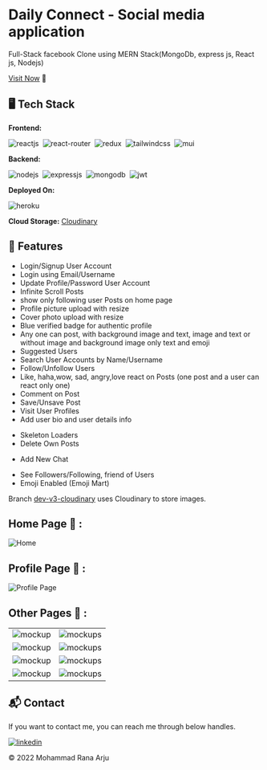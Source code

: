 # Daily Connect - Social media application
Full-Stack facebook Clone using MERN Stack(MongoDb, express js, React js, Nodejs)

[Visit Now](https://daily-connect.vercel.app/) 🚀

## 🖥️ Tech Stack
**Frontend:**

![reactjs](https://img.shields.io/badge/React-20232A?style=for-the-badge&logo=react&logoColor=61DAFB)&nbsp;
![react-router](https://img.shields.io/badge/React_Router-CA4245?style=for-the-badge&logo=react-router&logoColor=white)&nbsp;
![redux](https://img.shields.io/badge/Redux-593D88?style=for-the-badge&logo=redux&logoColor=white)&nbsp;
![tailwindcss](https://img.shields.io/badge/Tailwind_CSS-38B2AC?style=for-the-badge&logo=tailwind-css&logoColor=white)&nbsp;
![mui](https://img.shields.io/badge/Material--UI-0081CB?style=for-the-badge&logo=material-ui&logoColor=white)&nbsp;

**Backend:**

![nodejs](https://img.shields.io/badge/Node.js-43853D?style=for-the-badge&logo=node.js&logoColor=white)&nbsp;
![expressjs](https://img.shields.io/badge/Express.js-000000?style=for-the-badge&logo=express&logoColor=white)&nbsp;
![mongodb](https://img.shields.io/badge/MongoDB-4EA94B?style=for-the-badge&logo=mongodb&logoColor=white)&nbsp;
![jwt](	https://img.shields.io/badge/JWT-000000?style=for-the-badge&logo=JSON%20web%20tokens&logoColor=white)&nbsp;



**Deployed On:**

![heroku](https://img.shields.io/badge/Heroku-430098?style=for-the-badge&logo=heroku&logoColor=white)

**Cloud Storage:** [Cloudinary](https://cloudinary.com/)

## 🚀 Features
- Login/Signup User Account
- Login using Email/Username
- Update Profile/Password User Account
- Infinite Scroll Posts
- show only following user Posts on home page
- Profile picture upload with resize
- Cover photo upload with resize
- Blue verified badge for authentic profile
- Any one can post, with background image and text, image and text or without image and background image only text and emoji
- Suggested Users
- Search User Accounts by Name/Username
- Follow/Unfollow Users
- Like, haha,wow, sad, angry,love react on Posts (one post and a user can react only one)
- Comment on Post
- Save/Unsave Post
- Visit User Profiles
- Add user bio and user details info
<!-- - Share New Post -->
- Skeleton Loaders
- Delete Own Posts
<!-- - Search Users to Chat -->
- Add New Chat
<!-- - Message Users
- Typing | Online User Status -->
- See Followers/Following, friend of Users
- Emoji Enabled (Emoji Mart)

Branch [dev-v3-cloudinary](https://github.com/jigar-sable/instagram-mern/tree/dev-v3-cloudinary) uses Cloudinary to store images.

## Home Page 🙈 :
![Home](https://res.cloudinary.com/db8l1ulfq/image/upload/v1672145494/github%20image/home_page_q7r3wj.png)
## Profile Page 🙈 :
![Profile Page](https://res.cloudinary.com/db8l1ulfq/image/upload/v1672145495/github%20image/profile_page_cssujl.png)
## Other Pages 🙈 :
<table>
  <tr>
    <td><img src="https://res.cloudinary.com/db8l1ulfq/image/upload/v1672145449/github%20image/signup_zjksew.png" alt="mockup" /></td>
    <td><img src="https://res.cloudinary.com/db8l1ulfq/image/upload/v1672145447/github%20image/login_bz89cs.png" alt="mockups" /></td>
  </tr>
  <tr>
    <td><img src="https://res.cloudinary.com/db8l1ulfq/image/upload/v1672145448/github%20image/comment_gyjutn.png" alt="mockup" /></td>
    <td><img src="https://res.cloudinary.com/db8l1ulfq/image/upload/v1672145448/github%20image/post_popup_dsefow.png" alt="mockups" /></td>
  </tr> 
  <tr>
    <td><img src="https://res.cloudinary.com/db8l1ulfq/image/upload/v1672145449/github%20image/cover_or_profile_photo_select_from_existing_photo_enihuz.png" alt="mockup" /></td>
    <td><img src="https://res.cloudinary.com/db8l1ulfq/image/upload/v1672145449/github%20image/profile_photo_crop_apwome.png" alt="mockups" /></td>
  </tr>  <tr>
    <td><img src="https://res.cloudinary.com/db8l1ulfq/image/upload/v1672145449/github%20image/profile_menu_yd6bzd.png" alt="mockup" /></td>
    <td><img src="https://res.cloudinary.com/db8l1ulfq/image/upload/v1672145448/github%20image/menu_jja8n2.png" alt="mockups" /></td>
  </tr>
</table>

<h2>📬 Contact</h2>

If you want to contact me, you can reach me through below handles.

[![linkedin](https://img.shields.io/badge/LinkedIn-0077B5?style=for-the-badge&logo=linkedin&logoColor=white)](https://www.linkedin.com/in/rana-arju)

© 2022 Mohammad Rana Arju


<!-- [![forthebadge](https://forthebadge.com/images/badges/built-with-love.svg)](https://forthebadge.com) -->